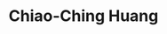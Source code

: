 ---
layout: people
hidden: true
title: Chiao-Ching Huang 
name: Chiao-Ching Huang
student_id: d99922016
status: graduated
program: PhD student
entry_year: 2010
exit_year: 2015
link: false
external_url: 
image: /people/images/chiaoching.jpg
research_interests: machine learning
brief: 
---